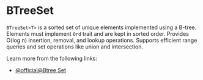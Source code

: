 # BTreeSet

`BTreeSet<T>` is a sorted set of unique elements implemented using a B-tree. Elements must implement `Ord` trait and are kept in sorted order. Provides O(log n) insertion, removal, and lookup operations. Supports efficient range queries and set operations like union and intersection.

Learn more from the following links:

- [@official@Btree Set](https://doc.rust-lang.org/std/collections/struct.BTreeSet.html)